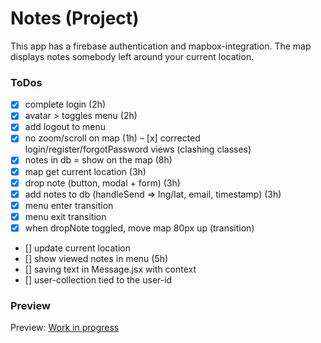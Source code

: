 # Notes (Project)

This app has a firebase authentication and mapbox-integration.
The map displays notes somebody left around your current location.

### ToDos

- [x] complete login (2h)
- [x] avatar > toggles menu (2h)
- [x] add logout to menu
- [x] no zoom/scroll on map (1h)
      – [x] corrected login/register/forgotPassword views (clashing classes)
- [x] notes in db = show on the map (8h)
- [x] map get current location (3h)
- [x] drop note (button, modal + form) (3h)
- [x] add notes to db (handleSend => lng/lat, email, timestamp) (3h)
- [x] menu enter transition
- [x] menu exit transition
- [x] when dropNote toggled, move map 80px up (transition)
- [] update current location
- [] show viewed notes in menu (5h)
- [] saving text in Message.jsx with context
- [] user-collection tied to the user-id

### Preview

Preview: [Work in progress](http://localhost:3000)
